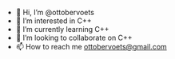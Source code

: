 - 👋 Hi, I’m @ottobervoets
- 👀 I’m interested in C++
- 🌱 I’m currently learning C++
- 💞️ I’m looking to collaborate on C++
- 📫 How to reach me ottobervoets@gmail.com

<!---
ottobervoets/ottobervoets is a ✨ special ✨ repository because its `README.md` (this file) appears on your GitHub profile.
You can click the Preview link to take a look at your changes.
--->

